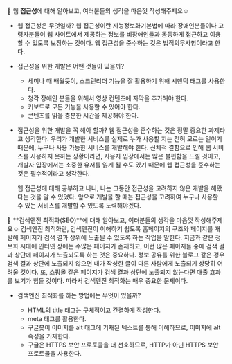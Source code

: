 🖤 웹 **접근성**에 대해 알아보고, 여러분들의 생각을 마음껏 작성해주제요☺️

- 웹 접근성은 무엇일까?
  웹 접근성이란 지능정보화기본법에 따라 장애인분들이나 고령자분들이 웹 사이트에서 제공하는 정보를 비장애인들과 동등하게 접근하고 이용할 수 있도록 보장하는 것이다. 웹 접근성을 준수하는 것은 법적의무사항이라고 한다.

- 접근성을 위한 개발은 어떤 것들이 있을까?

  - 세미나 때 배웠듯이, 스크린리더 기능을 잘 활용하기 위해 시맨틱 태그를 사용한다.
  - 청각 장애인 분들을 위해서 영상 컨텐츠에 자막을 추가해야 한다.
  - 키보드로 모든 기능을 사용할 수 있어야 한다.
  - 콘텐츠를 읽을 충분한 시간을 제공해야 한다.

- 접근성을 위한 개발을 꼭 해야 할까?
  웹 접근성을 준수하는 것은 정말 중요한 과제라고 생각한다. 우리가 개발한 서비스를 실제로 누가 사용할 지는 전혀 모르는 일이기 때문에, 누구나 사용 가능한 서비스를 개발해야 한다. 신체적 결함으로 인해 웹 서비스를 사용하지 못하는 상황이라면, 사용자 입장에서는 많은 불편함을 느낄 것이고, 개발자 입장에서는 소중한 유저를 잃게 될 수도 있기 때문에 웹 접근성을 준수하는 것은 필수적이라고 생각한다.

  웹 접근성에 대해 공부하고 나니, 나는 그동안 접근성을 고려하지 않은 개발을 해왔다는 것을 알 수 있었다. 앞으로 개발을 할 때는 접근성을 고려하여 누구나 사용할 수 있는 서비스를 개발할 수 있도록 노력해야겠다.

🖤 **검색엔진 최적화(SEO)**에 대해 알아보고, 여러분들의 생각을 마음껏 작성해주제요☺️
검색엔진 최적화란, 검색엔진이 이해하기 쉽도록 홈페이지의 구조와 페이지를 개발해 페이지가 검색 결과 상위에 노출될 수 있도록 하는 작업을 말한다. 지금과 같은 정보화 시대에 인터넷 상에는 수많은 페이지가 존재하고, 이런 많은 페이지들 중에 검색 결과 상단에 페이지가 노출되도록 하는 것은 중요하다. 정보 공유를 위한 블로그 같은 경우 검색 결과 상단에 노출되지 않으면 내가 작성한 글이 다른 사람에게 노출되기 상당히 어려울 것이다. 또, 쇼핑몰 같은 페이지가 검색 결과 상단에 노출되지 않는다면 매출 효과를 보기가 힘들 것이다. 따라서 검색엔진 최적화는 매우 중요한 문제이다.

- 검색엔진 최적화를 하는 방법에는 무엇이 있을까?

  - HTML의 title 태그는 구체적이고 간결하게 작성한다.
  - meta 태그를 활용한다.
  - 구글봇이 이미지를 alt 태그에 기재된 텍스트를 통해 이해하므로, 이미지에 alt 속성을 기재한다.
  - 구글은 HTTPS 보안 프로토콜을 더 선호하므로, HTTP가 아닌 HTTPS 보안 프로토콜을 사용한다.
